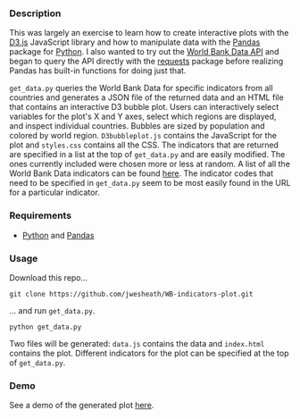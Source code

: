 ### Description
This was largely an exercise to learn how to create interactive plots with the [D3.js](http://d3js.org/) JavaScript library and how to manipulate data with the [Pandas](http://pandas.pydata.org/) package for [Python](https://www.python.org/).  I also wanted to try out the [World Bank Data API](http://data.worldbank.org/node/9) and began to query the API directly with the [requests](http://docs.python-requests.org/en/latest/) package before realizing Pandas has built-in functions for doing just that.    

`get_data.py` queries the World Bank Data for specific indicators from all countries and generates a JSON file of the returned data and an HTML file that contains an interactive D3 bubble plot.  Users can interactively select variables for the plot's X and Y axes, select which regions are displayed, and inspect individual countries.  Bubbles are sized by population and colored by world region.  `D3bubbleplot.js` contains the JavaScript for the plot and `styles.css` contains all the CSS.  The indicators that are returned are specified in a list at the top of `get_data.py` and are easily modified.  The ones currently included were chosen more or less at random.  A list of all the World Bank Data indicators can be found [here](http://data.worldbank.org/indicator).  The indicator codes that need to be specified in `get_data.py` seem to be most easily found in the URL for a particular indicator.

### Requirements
- [Python](https://www.python.org/) and [Pandas](http://pandas.pydata.org/)

### Usage
Download this repo...

```
git clone https://github.com/jwesheath/WB-indicators-plot.git
```

... and run `get_data.py`.

```
python get_data.py
```

Two files will be generated: `data.js` contains the data and `index.html` contains the plot.  Different indicators for the plot can be specified at the top of `get_data.py`.  

### Demo
See a demo of the generated plot [here](http://jwesheath.github.io/WB-indicators-plot).
